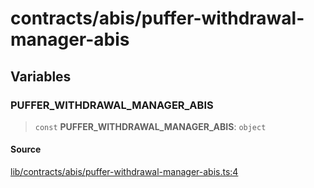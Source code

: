 # contracts/abis/puffer-withdrawal-manager-abis

## Variables

### PUFFER\_WITHDRAWAL\_MANAGER\_ABIS

> `const` **PUFFER\_WITHDRAWAL\_MANAGER\_ABIS**: `object`

#### Source

[lib/contracts/abis/puffer-withdrawal-manager-abis.ts:4](https://github.com/PufferFinance/puffer-sdk/blob/cce0870cf49d92e09d8ce9ea521f2d5d798f7757/lib/contracts/abis/puffer-withdrawal-manager-abis.ts#L4)
